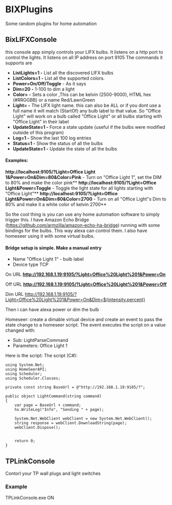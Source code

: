 # BIXPlugins
Some random plugins for home automation

## BixLIFXConsole
this console app simply controls your LIFX bulbs. It listens on a http port to control the lights. It listens on all IP address on port 9105
The commands it supports are

- **ListLights=1 -** List all the discovered LIFX bulbs
- **ListColors=1 -** List all the supported colors. 
- **Power=On/Off/Toggle** - As it says
- **Dim=20 -** 1-100 to dim a light
- **Color=<Color> -** Sets a color ,This can be kelvin (2500-9000), HTML hex (#RRGGBB) or a name Red/LawnGreen
- **Light=<Label nam> -** The LIFX light name. this can also be ALL or if you dont use a full name it will match (StartOf) any bulb label to that value. So "Office Light" will work on a bulb called "Office Light" or all bulbs starting with "Office Light" in their label
- **UpdateState=1 -** Force a state update (useful if the bulbs were modified outside of this program)
- **Log=1 -** Show the last 100 log entries
- **Status=1 -** Show the status of all the bulbs
- **UpdateState=1 -** Update the state of all the bulbs

#### Examples:
**http://localhost:9105/?Light=Office Light 1&Power=On&Dim=80&Color=Pink** - Turn on "Office Light 1", set the DIM to 80% and make the color pink**
**http://localhost:9105/?Light=Office Light&Power=Toggle** - Toggle the light state for all lights starting with "Office Light"**
**http://localhost:9105/?Light=Office Light&Power=On&Dim=80&Color=2700** - Turn on all "Office Light"s Dim to 80% and make it a white color of kelvin 2700**


So the cool thing is you can use any home automation software to simply trigger this. I have Amazon Echo Bridge (https://github.com/armzilla/amazon-echo-ha-bridge)
running with some bindings for the bulbs. This way alexa can control them. I also have homeseer using it with some virtual bulbs.
#### Bridge setup is simple. Make a manual entry
- Name "Office Light 1" - bulb label
- Device type TCP

On URL
**http://192.168.1.19:9105/?Light=Office%20Light%201&Power=On**

Off URL
**http://192.168.1.19:9105/?Light=Office%20Light%201&Power=Off**

Dim URL
http://192.168.1.19:9105/?Light=Office%20Light%201&Power=On&Dim=${intensity.percent}

Then i can have alexa power or dim the bulb

Homeseer:
create a dimable virtual device and create an event to pass the state change to a homeseer script. The event executes the script on a value changed with:
- Sub: LightParseCommand
- Parameters: Office Light 1

Here is the script:
The script (C#):
```
using System.Net;
using HomeSeerAPI;
using Scheduler;
using Scheduler.Classes;

private const string BaseUrl = @"http://192.168.1.19:9105/?";

public object LightCommand(string command)
{
    var page = BaseUrl + command;
    hs.WriteLog("Info", "Sending " + page);

    System.Net.WebClient webClient = new System.Net.WebClient();
    string response = webClient.DownloadString(page);
    webClient.Dispose();


    return 0;
}
```


## TPLinkConsole
Contorl your TP wall plugs and light switches

### Example

TPLinkConsole.exe <ip of device> ON

